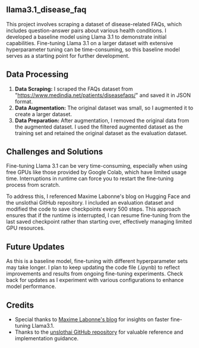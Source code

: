 ## llama3.1_disease_faq
This project involves scraping a dataset of disease-related FAQs, which includes question-answer pairs about various health conditions. I developed a baseline model using Llama 3.1 to demonstrate initial capabilities. Fine-tuning Llama 3.1 on a larger dataset with extensive hyperparameter tuning can be time-consuming, so this baseline model serves as a starting point for further development.

## Data Processing
1. **Data Scraping:** I scraped the FAQs dataset from "https://www.medindia.net/patients/diseasefaqs/" and saved it in JSON format.
2. **Data Augmentation:** The original dataset was small, so I augmented it to create a larger dataset.
3. **Data Preparation:** After augmentation, I removed the original data from the augmented dataset. I used the filtered augmented dataset as the training set and retained the original dataset as the evaluation dataset.

## Challenges and Solutions
Fine-tuning Llama 3.1 can be very time-consuming, especially when using free GPUs like those provided by Google Colab, which have limited usage time. Interruptions in runtime can force you to restart the fine-tuning process from scratch.

To address this, I referenced Maxime Labonne's blog on Hugging Face and the unslothai GitHub repository. I included an evaluation dataset and modified the code to save checkpoints every 500 steps. This approach ensures that if the runtime is interrupted, I can resume fine-tuning from the last saved checkpoint rather than starting over, effectively managing limited GPU resources.

## Future Updates
As this is a baseline model, fine-tuning with different hyperparameter sets may take longer. I plan to keep updating the code file (.ipynb) to reflect improvements and results from ongoing fine-tuning experiments. Check back for updates as I experiment with various configurations to enhance model performance.

## Credits
- Special thanks to [Maxime Labonne's blog](https://huggingface.co/blog/mlabonne/sft-llama3) for insights on faster fine-tuning Llama3.1.
- Thanks to the [unslothai GitHub repository](https://github.com/unslothai/unsloth) for valuable reference and implementation guidance.
